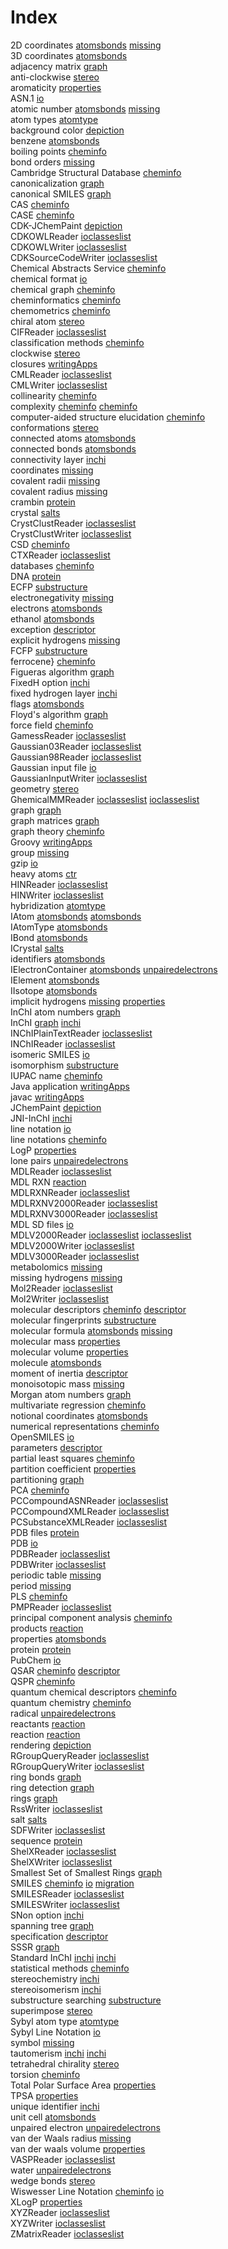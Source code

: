 # Index


2D coordinates [atomsbonds](atomsbonds.md#tp7) [missing](missing.md#tp15)<br />
3D coordinates [atomsbonds](atomsbonds.md#tp8)<br />
adjacency matrix [graph](graph.md#tp11)<br />
anti-clockwise [stereo](stereo.md#tp8)<br />
aromaticity [properties](properties.md#tp10)<br />
ASN.1 [io](io.md#tp3)<br />
atomic number [atomsbonds](atomsbonds.md#tp3) [missing](missing.md#tp1)<br />
atom types [atomtype](atomtype.md#tp1)<br />
background color [depiction](depiction.md#tp4)<br />
benzene [atomsbonds](atomsbonds.md#tp14)<br />
boiling points [cheminfo](cheminfo.md#tp2)<br />
bond orders [missing](missing.md#tp11)<br />
Cambridge Structural Database [cheminfo](cheminfo.md#tp18)<br />
canonicalization [graph](graph.md#tp13)<br />
canonical SMILES [graph](graph.md#tp14)<br />
CAS [cheminfo](cheminfo.md#tp17)<br />
CASE [cheminfo](cheminfo.md#tp21)<br />
CDK-JChemPaint [depiction](depiction.md#tp3)<br />
CDKOWLReader [ioclasseslist](ioclasseslist.md#tp1)<br />
CDKOWLWriter [ioclasseslist](ioclasseslist.md#tp2)<br />
CDKSourceCodeWriter [ioclasseslist](ioclasseslist.md#tp3)<br />
Chemical Abstracts Service [cheminfo](cheminfo.md#tp16)<br />
chemical format [io](io.md#tp1)<br />
chemical graph [cheminfo](cheminfo.md#tp14)<br />
cheminformatics [cheminfo](cheminfo.md#tp1)<br />
chemometrics [cheminfo](cheminfo.md#tp31)<br />
chiral atom [stereo](stereo.md#tp6)<br />
CIFReader [ioclasseslist](ioclasseslist.md#tp10)<br />
classification methods [cheminfo](cheminfo.md#tp35)<br />
clockwise [stereo](stereo.md#tp7)<br />
closures [writingApps](writingApps.md#tp4)<br />
CMLReader [ioclasseslist](ioclasseslist.md#tp6)<br />
CMLWriter [ioclasseslist](ioclasseslist.md#tp7)<br />
collinearity [cheminfo](cheminfo.md#tp33)<br />
complexity [cheminfo](cheminfo.md#tp11) [cheminfo](cheminfo.md#tp24)<br />
computer-aided structure elucidation [cheminfo](cheminfo.md#tp20)<br />
conformations [stereo](stereo.md#tp2)<br />
connected atoms [atomsbonds](atomsbonds.md#tp17)<br />
connected bonds [atomsbonds](atomsbonds.md#tp18)<br />
connectivity layer [inchi](inchi.md#tp5)<br />
coordinates [missing](missing.md#tp16)<br />
covalent radii [missing](missing.md#tp10)<br />
covalent radius [missing](missing.md#tp6)<br />
crambin [protein](protein.md#tp4)<br />
crystal [salts](salts.md#tp2)<br />
CrystClustReader [ioclasseslist](ioclasseslist.md#tp8)<br />
CrystClustWriter [ioclasseslist](ioclasseslist.md#tp9)<br />
CSD [cheminfo](cheminfo.md#tp19)<br />
CTXReader [ioclasseslist](ioclasseslist.md#tp5)<br />
databases [cheminfo](cheminfo.md#tp15)<br />
DNA [protein](protein.md#tp2)<br />
ECFP [substructure](substructure.md#tp4)<br />
electronegativity [missing](missing.md#tp8)<br />
electrons [atomsbonds](atomsbonds.md#tp15)<br />
ethanol [atomsbonds](atomsbonds.md#tp13)<br />
exception [descriptor](descriptor.md#tp5)<br />
explicit hydrogens [missing](missing.md#tp14)<br />
FCFP [substructure](substructure.md#tp5)<br />
ferrocene} [cheminfo](cheminfo.md#tp22)<br />
Figueras algorithm [graph](graph.md#tp8)<br />
FixedH option [inchi](inchi.md#tp9)<br />
fixed hydrogen layer [inchi](inchi.md#tp10)<br />
flags [atomsbonds](atomsbonds.md#tp22)<br />
Floyd's algorithm [graph](graph.md#tp12)<br />
force field [cheminfo](cheminfo.md#tp12)<br />
GamessReader [ioclasseslist](ioclasseslist.md#tp11)<br />
Gaussian03Reader [ioclasseslist](ioclasseslist.md#tp12)<br />
Gaussian98Reader [ioclasseslist](ioclasseslist.md#tp14)<br />
Gaussian input file [io](io.md#tp7)<br />
GaussianInputWriter [ioclasseslist](ioclasseslist.md#tp13)<br />
geometry [stereo](stereo.md#tp1)<br />
GhemicalMMReader [ioclasseslist](ioclasseslist.md#tp15) [ioclasseslist](ioclasseslist.md#tp16)<br />
graph [graph](graph.md#tp1)<br />
graph matrices [graph](graph.md#tp10)<br />
graph theory [cheminfo](cheminfo.md#tp9)<br />
Groovy [writingApps](writingApps.md#tp3)<br />
group [missing](missing.md#tp4)<br />
gzip [io](io.md#tp4)<br />
heavy atoms [ctr](ctr.md#tp1)<br />
HINReader [ioclasseslist](ioclasseslist.md#tp17)<br />
HINWriter [ioclasseslist](ioclasseslist.md#tp18)<br />
hybridization [atomtype](atomtype.md#tp2)<br />
IAtom [atomsbonds](atomsbonds.md#tp1) [atomsbonds](atomsbonds.md#tp2)<br />
IAtomType [atomsbonds](atomsbonds.md#tp6)<br />
IBond [atomsbonds](atomsbonds.md#tp11)<br />
ICrystal [salts](salts.md#tp3)<br />
identifiers [atomsbonds](atomsbonds.md#tp20)<br />
IElectronContainer [atomsbonds](atomsbonds.md#tp12) [unpairedelectrons](unpairedelectrons.md#tp1)<br />
IElement [atomsbonds](atomsbonds.md#tp4)<br />
IIsotope [atomsbonds](atomsbonds.md#tp5)<br />
implicit hydrogens [missing](missing.md#tp13) [properties](properties.md#tp2)<br />
InChI atom numbers [graph](graph.md#tp17)<br />
InChI [graph](graph.md#tp16) [inchi](inchi.md#tp1)<br />
INChIPlainTextReader [ioclasseslist](ioclasseslist.md#tp19)<br />
INChIReader [ioclasseslist](ioclasseslist.md#tp20)<br />
isomeric SMILES [io](io.md#tp13)<br />
isomorphism [substructure](substructure.md#tp2)<br />
IUPAC name [cheminfo](cheminfo.md#tp5)<br />
Java application [writingApps](writingApps.md#tp1)<br />
javac [writingApps](writingApps.md#tp2)<br />
JChemPaint [depiction](depiction.md#tp1)<br />
JNI-InChI [inchi](inchi.md#tp2)<br />
line notation [io](io.md#tp8)<br />
line notations [cheminfo](cheminfo.md#tp6)<br />
LogP [properties](properties.md#tp4)<br />
lone pairs [unpairedelectrons](unpairedelectrons.md#tp2)<br />
MDLReader [ioclasseslist](ioclasseslist.md#tp22)<br />
MDL RXN [reaction](reaction.md#tp4)<br />
MDLRXNReader [ioclasseslist](ioclasseslist.md#tp27)<br />
MDLRXNV2000Reader [ioclasseslist](ioclasseslist.md#tp25)<br />
MDLRXNV3000Reader [ioclasseslist](ioclasseslist.md#tp26)<br />
MDL SD files [io](io.md#tp6)<br />
MDLV2000Reader [ioclasseslist](ioclasseslist.md#tp23) [ioclasseslist](ioclasseslist.md#tp28)<br />
MDLV2000Writer [ioclasseslist](ioclasseslist.md#tp24)<br />
MDLV3000Reader [ioclasseslist](ioclasseslist.md#tp21)<br />
metabolomics [missing](missing.md#tp18)<br />
missing hydrogens [missing](missing.md#tp12)<br />
Mol2Reader [ioclasseslist](ioclasseslist.md#tp30)<br />
Mol2Writer [ioclasseslist](ioclasseslist.md#tp31)<br />
molecular descriptors [cheminfo](cheminfo.md#tp30) [descriptor](descriptor.md#tp2)<br />
molecular fingerprints [substructure](substructure.md#tp3)<br />
molecular formula [atomsbonds](atomsbonds.md#tp19) [missing](missing.md#tp17)<br />
molecular mass [properties](properties.md#tp1)<br />
molecular volume [properties](properties.md#tp8)<br />
molecule [atomsbonds](atomsbonds.md#tp16)<br />
moment of inertia [descriptor](descriptor.md#tp6)<br />
monoisotopic mass [missing](missing.md#tp9)<br />
Morgan atom numbers [graph](graph.md#tp15)<br />
multivariate regression [cheminfo](cheminfo.md#tp34)<br />
notional coordinates [atomsbonds](atomsbonds.md#tp10)<br />
numerical representations [cheminfo](cheminfo.md#tp29)<br />
OpenSMILES [io](io.md#tp12)<br />
parameters [descriptor](descriptor.md#tp4)<br />
partial least squares [cheminfo](cheminfo.md#tp25)<br />
partition coefficient [properties](properties.md#tp3)<br />
partitioning [graph](graph.md#tp2)<br />
PCA [cheminfo](cheminfo.md#tp28)<br />
PCCompoundASNReader [ioclasseslist](ioclasseslist.md#tp35)<br />
PCCompoundXMLReader [ioclasseslist](ioclasseslist.md#tp36)<br />
PCSubstanceXMLReader [ioclasseslist](ioclasseslist.md#tp37)<br />
PDB files [protein](protein.md#tp3)<br />
PDB [io](io.md#tp5)<br />
PDBReader [ioclasseslist](ioclasseslist.md#tp33)<br />
PDBWriter [ioclasseslist](ioclasseslist.md#tp34)<br />
periodic table [missing](missing.md#tp3)<br />
period [missing](missing.md#tp5)<br />
PLS [cheminfo](cheminfo.md#tp26)<br />
PMPReader [ioclasseslist](ioclasseslist.md#tp32)<br />
principal component analysis [cheminfo](cheminfo.md#tp27)<br />
products [reaction](reaction.md#tp3)<br />
properties [atomsbonds](atomsbonds.md#tp21)<br />
protein [protein](protein.md#tp1)<br />
PubChem [io](io.md#tp2)<br />
QSAR [cheminfo](cheminfo.md#tp3) [descriptor](descriptor.md#tp1)<br />
QSPR [cheminfo](cheminfo.md#tp4)<br />
quantum chemical descriptors [cheminfo](cheminfo.md#tp10)<br />
quantum chemistry [cheminfo](cheminfo.md#tp23)<br />
radical [unpairedelectrons](unpairedelectrons.md#tp5)<br />
reactants [reaction](reaction.md#tp2)<br />
reaction [reaction](reaction.md#tp1)<br />
rendering [depiction](depiction.md#tp2)<br />
RGroupQueryReader [ioclasseslist](ioclasseslist.md#tp42)<br />
RGroupQueryWriter [ioclasseslist](ioclasseslist.md#tp43)<br />
ring bonds [graph](graph.md#tp4)<br />
ring detection [graph](graph.md#tp5)<br />
rings [graph](graph.md#tp9)<br />
RssWriter [ioclasseslist](ioclasseslist.md#tp4)<br />
salt [salts](salts.md#tp1)<br />
SDFWriter [ioclasseslist](ioclasseslist.md#tp29)<br />
sequence [protein](protein.md#tp5)<br />
ShelXReader [ioclasseslist](ioclasseslist.md#tp40)<br />
ShelXWriter [ioclasseslist](ioclasseslist.md#tp41)<br />
Smallest Set of Smallest Rings [graph](graph.md#tp6)<br />
SMILES [cheminfo](cheminfo.md#tp8) [io](io.md#tp11) [migration](migration.md#tp1)<br />
SMILESReader [ioclasseslist](ioclasseslist.md#tp38)<br />
SMILESWriter [ioclasseslist](ioclasseslist.md#tp39)<br />
SNon option [inchi](inchi.md#tp13)<br />
spanning tree [graph](graph.md#tp3)<br />
specification [descriptor](descriptor.md#tp3)<br />
SSSR [graph](graph.md#tp7)<br />
Standard InChI [inchi](inchi.md#tp4) [inchi](inchi.md#tp6)<br />
statistical methods [cheminfo](cheminfo.md#tp32)<br />
stereochemistry [inchi](inchi.md#tp12)<br />
stereoisomerism [inchi](inchi.md#tp11)<br />
substructure searching [substructure](substructure.md#tp1)<br />
superimpose [stereo](stereo.md#tp3)<br />
Sybyl atom type [atomtype](atomtype.md#tp3)<br />
Sybyl Line Notation [io](io.md#tp10)<br />
symbol [missing](missing.md#tp2)<br />
tautomerism [inchi](inchi.md#tp3) [inchi](inchi.md#tp8)<br />
tetrahedral chirality [stereo](stereo.md#tp5)<br />
torsion [cheminfo](cheminfo.md#tp13)<br />
Total Polar Surface Area [properties](properties.md#tp6)<br />
TPSA [properties](properties.md#tp7)<br />
unique identifier [inchi](inchi.md#tp7)<br />
unit cell [atomsbonds](atomsbonds.md#tp9)<br />
unpaired electron [unpairedelectrons](unpairedelectrons.md#tp4)<br />
van der Waals radius [missing](missing.md#tp7)<br />
van der waals volume [properties](properties.md#tp9)<br />
VASPReader [ioclasseslist](ioclasseslist.md#tp44)<br />
water [unpairedelectrons](unpairedelectrons.md#tp3)<br />
wedge bonds [stereo](stereo.md#tp4)<br />
Wiswesser Line Notation [cheminfo](cheminfo.md#tp7) [io](io.md#tp9)<br />
XLogP [properties](properties.md#tp5)<br />
XYZReader [ioclasseslist](ioclasseslist.md#tp45)<br />
XYZWriter [ioclasseslist](ioclasseslist.md#tp46)<br />
ZMatrixReader [ioclasseslist](ioclasseslist.md#tp47)
